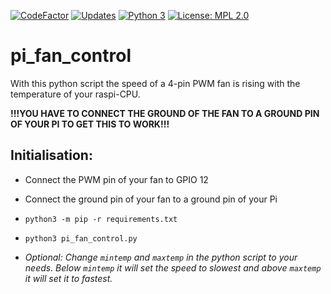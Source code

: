 [![CodeFactor](https://www.codefactor.io/repository/github/leow149/pi_fan_control/badge)](https://www.codefactor.io/repository/github/leow149/pi_fan_control)
[![Updates](https://pyup.io/repos/github/leow149/pi_fan_control/shield.svg)](https://pyup.io/repos/github/leow149/pi_fan_control/)
[![Python 3](https://pyup.io/repos/github/leow149/pi_fan_control/python-3-shield.svg)](https://pyup.io/repos/github/leow149/pi_fan_control/)
[![License: MPL 2.0](https://img.shields.io/badge/License-MPL%202.0-brightgreen.svg)](https://opensource.org/licenses/MPL-2.0)


# pi_fan_control

With this python script the speed of a 4-pin PWM fan is rising with the temperature of your raspi-CPU.

**!!!YOU HAVE TO CONNECT THE GROUND OF THE FAN TO A GROUND PIN OF YOUR PI TO GET THIS TO WORK!!!**

## Initialisation:

-   Connect the PWM pin of your fan to GPIO 12

-   Connect the ground pin of your fan to a ground pin of your Pi

-   `python3 -m pip -r requirements.txt`

-   `python3 pi_fan_control.py`

-   _Optional: Change `mintemp` and `maxtemp` in the python script to your needs. Below `mintemp` it will set the speed to slowest and above `maxtemp` it will set it to fastest._
